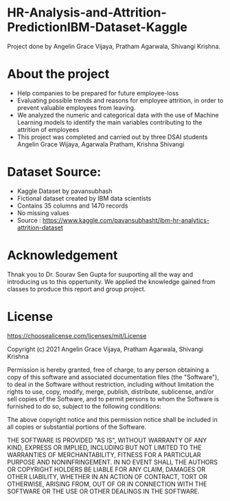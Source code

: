 # HR-Analysis-and-Attrition-PredictionIBM-Dataset-Kaggle

Project done by Angelin Grace Vijaya, Pratham Agarwala, Shivangi Krishna.

# About the project
- Help companies to be prepared for future employee-loss  
- Evaluating possible trends and  reasons for employee attrition, in order to prevent valuable employees from leaving.  
- We analyzed the numeric and categorical data with the use of Machine Learning models to identify the main variables contributing to the attrition of employees  
- This project was completed and carried out by three DSAI students Angelin Grace Wijaya, Agarwala Pratham, Krishna Shivangi

# Dataset Source:
- Kaggle Dataset by pavansubhash
- Fictional dataset created by IBM data scientists
- Contains 35 columns and 1470 records
- No missing values
- Source : https://www.kaggle.com/pavansubhasht/ibm-hr-analytics-attrition-dataset

# Acknowledgement
Thnak you to Dr. Sourav Sen Gupta for suuporting all the way and introducing us to this oppertunity. We applied the knowledge gained from classes to produce this report and group project.

# License
https://choosealicense.com/licenses/mit/License

Copyright (c) 2021 Angelin Grace Vijaya, Pratham Agarwala, Shivangi Krishna

Permission is hereby granted, free of charge, to any person obtaining a copy of this software and associated documentation files (the "Software"), to deal in the Software without restriction, including without limitation the rights to use, copy, modify, merge, publish, distribute, sublicense, and/or sell copies of the Software, and to permit persons to whom the Software is furnished to do so, subject to the following conditions:

The above copyright notice and this permission notice shall be included in all copies or substantial portions of the Software.

THE SOFTWARE IS PROVIDED "AS IS", WITHOUT WARRANTY OF ANY KIND, EXPRESS OR IMPLIED, INCLUDING BUT NOT LIMITED TO THE WARRANTIES OF MERCHANTABILITY, FITNESS FOR A PARTICULAR PURPOSE AND NONINFRINGEMENT. IN NO EVENT SHALL THE AUTHORS OR COPYRIGHT HOLDERS BE LIABLE FOR ANY CLAIM, DAMAGES OR OTHER LIABILITY, WHETHER IN AN ACTION OF CONTRACT, TORT OR OTHERWISE, ARISING FROM, OUT OF OR IN CONNECTION WITH THE SOFTWARE OR THE USE OR OTHER DEALINGS IN THE SOFTWARE.

